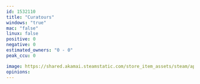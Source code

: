 ```yaml
---
id: 1532110
title: "Curatours"
windows: "true"
mac: "false"
linux: false
positive: 0
negative: 0
estimated_owners: "0 - 0"
peak_ccu: 0

image: https://shared.akamai.steamstatic.com/store_item_assets/steam/apps/1532110/header.jpg?t=1636460349
opinions:
---
```

